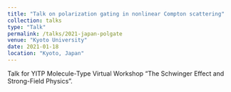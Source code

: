 ```yaml
---
title: "Talk on polarization gating in nonlinear Compton scattering"
collection: talks
type: "Talk"
permalink: /talks/2021-japan-polgate
venue: "Kyoto University"
date: 2021-01-18
location: "Kyoto, Japan"
---
```


Talk for YITP Molecule-Type Virtual Workshop “The Schwinger Effect and Strong-Field Physics”.
